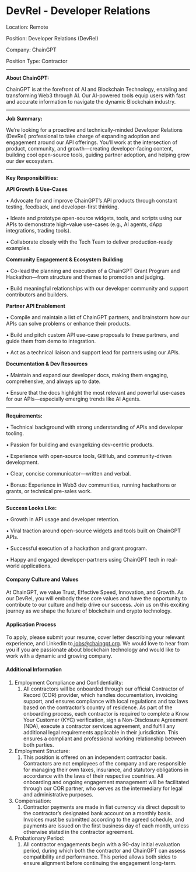 # DevRel - Developer Relations

Location: Remote

Position: Developer Relations (DevRel)

Company: ChainGPT

Position Type: Contractor

***

**About ChainGPT:**

ChainGPT is at the forefront of AI and Blockchain Technology, enabling and transforming Web3 through AI. Our AI-powered tools equip users with fast and accurate information to navigate the dynamic Blockchain industry.&#x20;

***

**Job Summary:**

We’re looking for a proactive and technically-minded Developer Relations (DevRel) professional to take charge of expanding adoption and engagement around our API offerings. You’ll work at the intersection of product, community, and growth—creating developer-facing content, building cool open-source tools, guiding partner adoption, and helping grow our dev ecosystem.

***

**Key Responsibilities:**

**API Growth & Use-Cases**

• Advocate for and improve ChainGPT’s API products through constant testing, feedback, and developer-first thinking.

• Ideate and prototype open-source widgets, tools, and scripts using our APIs to demonstrate high-value use-cases (e.g., AI agents, dApp integrations, trading tools).

• Collaborate closely with the Tech Team to deliver production-ready examples.

**Community Engagement & Ecosystem Building**

• Co-lead the planning and execution of a ChainGPT Grant Program and Hackathon—from structure and themes to promotion and judging.

• Build meaningful relationships with our developer community and support contributors and builders.

**Partner API Enablement**

• Compile and maintain a list of ChainGPT partners, and brainstorm how our APIs can solve problems or enhance their products.

• Build and pitch custom API use-case proposals to these partners, and guide them from demo to integration.

• Act as a technical liaison and support lead for partners using our APIs.

**Documentation & Dev Resources**

• Maintain and expand our developer docs, making them engaging, comprehensive, and always up to date.

• Ensure that the docs highlight the most relevant and powerful use-cases for our APIs—especially emerging trends like AI Agents.

***

**Requirements:**

• Technical background with strong understanding of APIs and developer tooling.

• Passion for building and evangelizing dev-centric products.

• Experience with open-source tools, GitHub, and community-driven development.

• Clear, concise communicator—written and verbal.

• Bonus: Experience in Web3 dev communities, running hackathons or grants, or technical pre-sales work.

***

**Success Looks Like:**

• Growth in API usage and developer retention.

• Viral traction around open-source widgets and tools built on ChainGPT APIs.

• Successful execution of a hackathon and grant program.

• Happy and engaged developer-partners using ChainGPT tech in real-world applications.

#### Company Culture and Values

At ChainGPT, we value Trust, Effective Speed, Innovation, and Growth. As our DevRel, you will embody these core values and have the opportunity to contribute to our culture and help drive our success. Join us on this exciting journey as we shape the future of blockchain and crypto technology.

#### Application Process

To apply, please submit your resume, cover letter describing your relevant experience, and LinkedIn to[ jobs@chaingpt.org](mailto:jobs@chaingpt.org). We would love to hear from you if you are passionate about blockchain technology and would like to work with a dynamic and growing company.

#### Additional Information

1. Employment Compliance and Confidentiality:
   1. All contractors will be onboarded through our official Contractor of Record (COR) provider, which handles documentation, invoicing support, and ensures compliance with local regulations and tax laws based on the contractor’s country of residence. As part of the onboarding process, each contractor is required to complete a Know Your Customer (KYC) verification, sign a Non-Disclosure Agreement (NDA), execute a contractor services agreement, and fulfill any additional legal requirements applicable in their jurisdiction. This ensures a compliant and professional working relationship between both parties.
2. Employment Structure:
   1. This position is offered on an independent contractor basis. Contractors are not employees of the company and are responsible for managing their own taxes, insurance, and statutory obligations in accordance with the laws of their respective countries. All onboarding and ongoing engagement management will be facilitated through our COR partner, who serves as the intermediary for legal and administrative purposes.
3. Compensation:
   1. Contractor payments are made in fiat currency via direct deposit to the contractor’s designated bank account on a monthly basis. Invoices must be submitted according to the agreed schedule, and payments are issued on the first business day of each month, unless otherwise stated in the contractor agreement.
4. Probationary Period:
   1. All contractor engagements begin with a 90-day initial evaluation period, during which both the contractor and ChainGPT can assess compatibility and performance. This period allows both sides to ensure alignment before continuing the engagement long-term.
